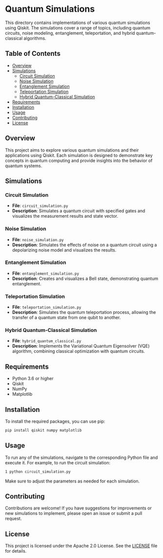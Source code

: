 # Quantum Simulations

This directory contains implementations of various quantum simulations using Qiskit. The simulations cover a range of topics, including quantum circuits, noise modeling, entanglement, teleportation, and hybrid quantum-classical algorithms.

## Table of Contents

- [Overview](#overview)
- [Simulations](#simulations)
  - [Circuit Simulation](#circuit-simulation)
  - [Noise Simulation](#noise-simulation)
  - [Entanglement Simulation](#entanglement-simulation)
  - [Teleportation Simulation](#teleportation-simulation)
  - [Hybrid Quantum-Classical Simulation](#hybrid-quantum-classical-simulation)
- [Requirements](#requirements)
- [Installation](#installation)
- [Usage](#usage)
- [Contributing](#contributing)
- [License](#license)

## Overview

This project aims to explore various quantum simulations and their applications using Qiskit. Each simulation is designed to demonstrate key concepts in quantum computing and provide insights into the behavior of quantum systems.

## Simulations

### Circuit Simulation
- **File**: `circuit_simulation.py`
- **Description**: Simulates a quantum circuit with specified gates and visualizes the measurement results and state vector.

### Noise Simulation
- **File**: `noise_simulation.py`
- **Description**: Simulates the effects of noise on a quantum circuit using a depolarizing noise model and visualizes the results.

### Entanglement Simulation
- **File**: `entanglement_simulation.py`
- **Description**: Creates and visualizes a Bell state, demonstrating quantum entanglement.

### Teleportation Simulation
- **File**: `teleportation_simulation.py`
- **Description**: Simulates the quantum teleportation process, allowing the transfer of a quantum state from one qubit to another.

### Hybrid Quantum-Classical Simulation
- **File**: `hybrid_quantum_classical.py`
- **Description**: Implements the Variational Quantum Eigensolver (VQE) algorithm, combining classical optimization with quantum circuits.

## Requirements

- Python 3.6 or higher
- Qiskit
- NumPy
- Matplotlib

## Installation

To install the required packages, you can use pip:

```bash
pip install qiskit numpy matplotlib
```

## Usage
To run any of the simulations, navigate to the corresponding Python file and execute it. For example, to run the circuit simulation:

```bash
1 python circuit_simulation.py
```

Make sure to adjust the parameters as needed for each simulation.

## Contributing
Contributions are welcome! If you have suggestions for improvements or new simulations to implement, please open an issue or submit a pull request.

## License
This project is licensed under the Apache 2.0 License. See the [LICENSE](LICENSE) file for details.
